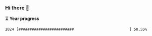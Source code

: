 ### Hi there :wave:

:hourglass_flowing_sand: **Year progress**

```txt
2024 [#########################                         ] 50.55%
```

